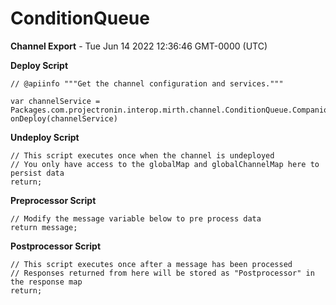 # ConditionQueue

__Channel Export__ - Tue Jun 14 2022 12:36:46 GMT-0000 (UTC)

__Deploy Script__

```
// @apiinfo """Get the channel configuration and services."""

var channelService = Packages.com.projectronin.interop.mirth.channel.ConditionQueue.Companion.create();
onDeploy(channelService)

```

__Undeploy Script__

```
// This script executes once when the channel is undeployed
// You only have access to the globalMap and globalChannelMap here to persist data
return;
```

__Preprocessor Script__

```
// Modify the message variable below to pre process data
return message;
```

__Postprocessor Script__

```
// This script executes once after a message has been processed
// Responses returned from here will be stored as "Postprocessor" in the response map
return;
```
